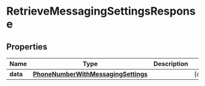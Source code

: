 

# RetrieveMessagingSettingsResponse

## Properties

Name | Type | Description | Notes
------------ | ------------- | ------------- | -------------
**data** | [**PhoneNumberWithMessagingSettings**](PhoneNumberWithMessagingSettings.md) |  |  [optional]



